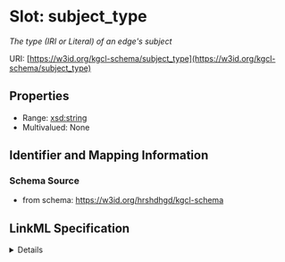 # Slot: subject_type
_The type (IRI or Literal) of an edge's subject_


URI: [https://w3id.org/kgcl-schema/subject_type](https://w3id.org/kgcl-schema/subject_type)



<!-- no inheritance hierarchy -->




## Properties

* Range: [xsd:string](xsd:string)
* Multivalued: None







## Identifier and Mapping Information







### Schema Source


* from schema: https://w3id.org/hrshdhgd/kgcl-schema




## LinkML Specification

<details>
```yaml
name: subject type
description: The type (IRI or Literal) of an edge's subject
deprecated: no longer required
from_schema: https://w3id.org/hrshdhgd/kgcl-schema
rank: 1000
alias: subject_type
domain_of:
- edge creation
- edge deletion
range: string

```
</details>